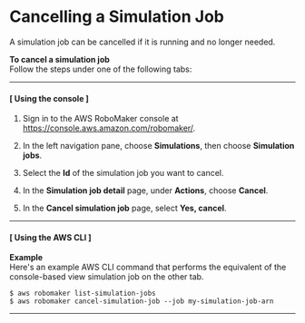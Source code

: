 # Cancelling a Simulation Job<a name="cancel-simulation-job"></a>

A simulation job can be cancelled if it is running and no longer needed\.

**To cancel a simulation job**  
Follow the steps under one of the following tabs:

------
#### [ Using the console ]<a name="proc-cancel-simulation-job-con"></a>

1. Sign in to the AWS RoboMaker console at [https://console\.aws\.amazon\.com/robomaker/](https://console.aws.amazon.com/robomaker/)\.

1. In the left navigation pane, choose **Simulations**, then choose **Simulation jobs**\.

1. Select the **Id** of the simulation job you want to cancel\.

1. In the **Simulation job detail** page, under **Actions**, choose **Cancel**\.

1. In the **Cancel simulation job** page, select **Yes, cancel**\.

------
#### [ Using the AWS CLI ]<a name="proc-cancel-simulation-job-api"></a>

**Example**  
Here's an example AWS CLI command that performs the equivalent of the console\-based view simulation job on the other tab\.  

```
$ aws robomaker list-simulation-jobs
$ aws robomaker cancel-simulation-job --job my-simulation-job-arn
```

------